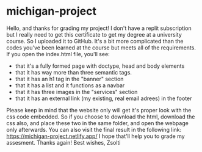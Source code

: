 # michigan-project
Hello, and thanks for grading my project!
I don't have a replit subscription but I really need to get this certificate to get my degree at a university course.
So I uploaded it to GitHub.
It's a bit more complicated than the codes you've been learned at the course but meets all of the requirements.
If you open the index.html file, you'll see:
  - that it's a fully formed page with doctype, head and body elements
  - that it has way more than three semantic tags.
  - that it has an h1 tag in the "banner" section
  - that it has a list and it functions as a navbar
  - that it has three images in the "services" section
  - that it has an external link (my existing, real email adrees) in the footer

Please keep in mind that the website only will get it's proper look with the css code embedded.
So if you choose to download the html, download the css also, and place these two in the same folder, and open the webpage only afterwards.
You can also visit the final result in the following link: https://michigan-project.netlify.app/
I hope that'll help you to grade my assesment.
Thanks again!
Best wishes,
Zsolti
